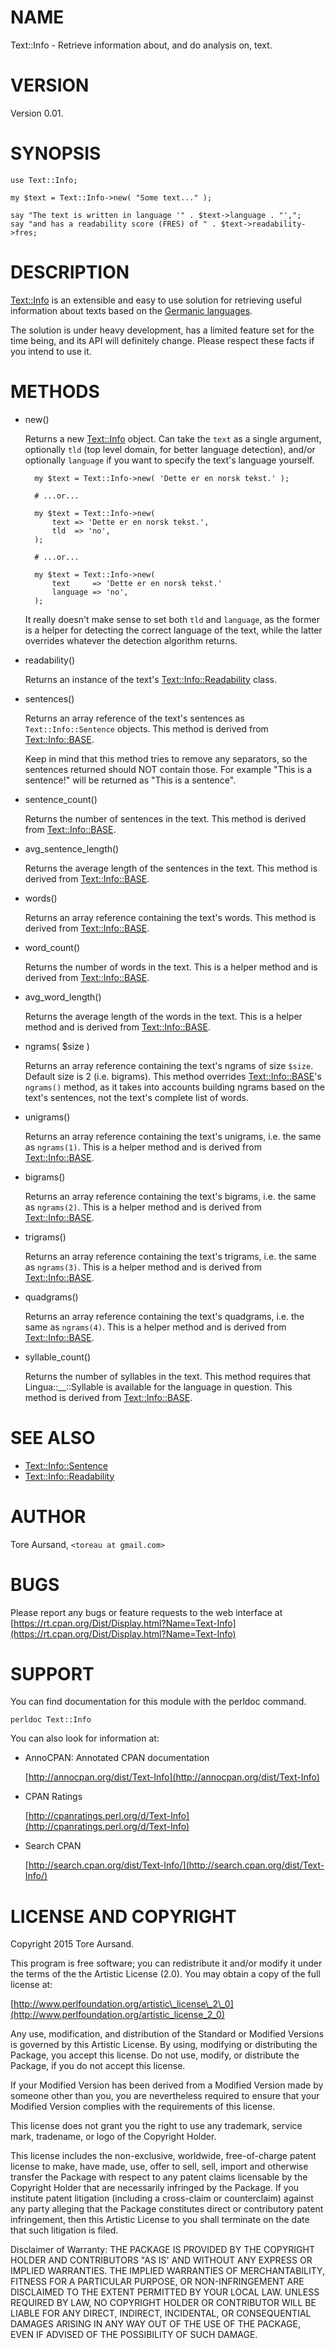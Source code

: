 # NAME

Text::Info - Retrieve information about, and do analysis on, text.

# VERSION

Version 0.01.

# SYNOPSIS

    use Text::Info;

    my $text = Text::Info->new( "Some text..." );

    say "The text is written in language '" . $text->language . "',";
    say "and has a readability score (FRES) of " . $text->readability->fres;

# DESCRIPTION

[Text::Info](https://metacpan.org/pod/Text::Info) is an extensible and easy to use solution for retrieving useful
information about texts based on the [Germanic languages](https://en.wikipedia.org/wiki/Germanic_languages).

The solution is under heavy development, has a limited feature set for the
time being, and its API will definitely change. Please respect these facts
if you intend to use it.

# METHODS

- new()

    Returns a new [Text::Info](https://metacpan.org/pod/Text::Info) object. Can take the `text` as a single argument,
    optionally `tld` (top level domain, for better language detection), and/or
    optionally `language` if you want to specify the text's language yourself.

        my $text = Text::Info->new( 'Dette er en norsk tekst.' );

        # ...or...

        my $text = Text::Info->new(
            text => 'Dette er en norsk tekst.',
            tld  => 'no',
        );

        # ...or...

        my $text = Text::Info->new(
            text     => 'Dette er en norsk tekst.'
            language => 'no',
        );

    It really doesn't make sense to set both `tld` and `language`, as the
    former is a helper for detecting the correct language of the text, while
    the latter overrides whatever the detection algorithm returns.

- readability()

    Returns an instance of the text's [Text::Info::Readability](https://metacpan.org/pod/Text::Info::Readability) class.

- sentences()

    Returns an array reference of the text's sentences as `Text::Info::Sentence`
    objects. This method is derived from [Text::Info::BASE](https://metacpan.org/pod/Text::Info::BASE).

    Keep in mind that this method tries to remove any separators, so the sentences
    returned should NOT contain those. For example "This is a sentence!" will be
    returned as "This is a sentence".

- sentence\_count()

    Returns the number of sentences in the text. This method is derived from
    [Text::Info::BASE](https://metacpan.org/pod/Text::Info::BASE).

- avg\_sentence\_length()

    Returns the average length of the sentences in the text. This method is derived
    from [Text::Info::BASE](https://metacpan.org/pod/Text::Info::BASE).

- words()

    Returns an array reference containing the text's words. This method is derived
    from [Text::Info::BASE](https://metacpan.org/pod/Text::Info::BASE).

- word\_count()

    Returns the number of words in the text. This is a helper method and is derived
    from [Text::Info::BASE](https://metacpan.org/pod/Text::Info::BASE).

- avg\_word\_length()

    Returns the average length of the words in the text. This is a helper method and
    is derived from [Text::Info::BASE](https://metacpan.org/pod/Text::Info::BASE).

- ngrams( $size )

    Returns an array reference containing the text's ngrams of size `$size`.
    Default size is 2 (i.e. bigrams). This method overrides [Text::Info::BASE](https://metacpan.org/pod/Text::Info::BASE)'s
    `ngrams()` method, as it takes into accounts building ngrams based on the
    text's sentences, not the text's complete list of words.

- unigrams()

    Returns an array reference containing the text's unigrams, i.e. the same
    as `ngrams(1)`. This is a helper method and is derived from [Text::Info::BASE](https://metacpan.org/pod/Text::Info::BASE).

- bigrams()

    Returns an array reference containing the text's bigrams, i.e. the same
    as `ngrams(2)`. This is a helper method and is derived from [Text::Info::BASE](https://metacpan.org/pod/Text::Info::BASE).

- trigrams()

    Returns an array reference containing the text's trigrams, i.e. the same
    as `ngrams(3)`. This is a helper method and is derived from [Text::Info::BASE](https://metacpan.org/pod/Text::Info::BASE).

- quadgrams()

    Returns an array reference containing the text's quadgrams, i.e. the same
    as `ngrams(4)`. This is a helper method and is derived from [Text::Info::BASE](https://metacpan.org/pod/Text::Info::BASE).

- syllable\_count()

    Returns the number of syllables in the text. This method requires that
    Lingua::\_\_::Syllable is available for the language in question. This method
    is derived from [Text::Info::BASE](https://metacpan.org/pod/Text::Info::BASE).

# SEE ALSO

- [Text::Info::Sentence](https://metacpan.org/pod/Text::Info::Sentence)
- [Text::Info::Readability](https://metacpan.org/pod/Text::Info::Readability)

# AUTHOR

Tore Aursand, `<toreau at gmail.com>`

# BUGS

Please report any bugs or feature requests to the web interface at [https://rt.cpan.org/Dist/Display.html?Name=Text-Info](https://rt.cpan.org/Dist/Display.html?Name=Text-Info)

# SUPPORT

You can find documentation for this module with the perldoc command.

    perldoc Text::Info

You can also look for information at:

- AnnoCPAN: Annotated CPAN documentation

    [http://annocpan.org/dist/Text-Info](http://annocpan.org/dist/Text-Info)

- CPAN Ratings

    [http://cpanratings.perl.org/d/Text-Info](http://cpanratings.perl.org/d/Text-Info)

- Search CPAN

    [http://search.cpan.org/dist/Text-Info/](http://search.cpan.org/dist/Text-Info/)

# LICENSE AND COPYRIGHT

Copyright 2015 Tore Aursand.

This program is free software; you can redistribute it and/or modify it
under the terms of the the Artistic License (2.0). You may obtain a
copy of the full license at:

[http://www.perlfoundation.org/artistic\_license\_2\_0](http://www.perlfoundation.org/artistic_license_2_0)

Any use, modification, and distribution of the Standard or Modified
Versions is governed by this Artistic License. By using, modifying or
distributing the Package, you accept this license. Do not use, modify,
or distribute the Package, if you do not accept this license.

If your Modified Version has been derived from a Modified Version made
by someone other than you, you are nevertheless required to ensure that
your Modified Version complies with the requirements of this license.

This license does not grant you the right to use any trademark, service
mark, tradename, or logo of the Copyright Holder.

This license includes the non-exclusive, worldwide, free-of-charge
patent license to make, have made, use, offer to sell, sell, import and
otherwise transfer the Package with respect to any patent claims
licensable by the Copyright Holder that are necessarily infringed by the
Package. If you institute patent litigation (including a cross-claim or
counterclaim) against any party alleging that the Package constitutes
direct or contributory patent infringement, then this Artistic License
to you shall terminate on the date that such litigation is filed.

Disclaimer of Warranty: THE PACKAGE IS PROVIDED BY THE COPYRIGHT HOLDER
AND CONTRIBUTORS "AS IS' AND WITHOUT ANY EXPRESS OR IMPLIED WARRANTIES.
THE IMPLIED WARRANTIES OF MERCHANTABILITY, FITNESS FOR A PARTICULAR
PURPOSE, OR NON-INFRINGEMENT ARE DISCLAIMED TO THE EXTENT PERMITTED BY
YOUR LOCAL LAW. UNLESS REQUIRED BY LAW, NO COPYRIGHT HOLDER OR
CONTRIBUTOR WILL BE LIABLE FOR ANY DIRECT, INDIRECT, INCIDENTAL, OR
CONSEQUENTIAL DAMAGES ARISING IN ANY WAY OUT OF THE USE OF THE PACKAGE,
EVEN IF ADVISED OF THE POSSIBILITY OF SUCH DAMAGE.

